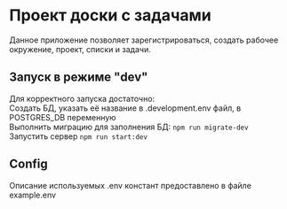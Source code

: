 # Проект доски с задачами
Данное приложение позволяет зарегистрироваться, создать рабочее окружение, проект, списки и задачи.
## Запуск в режиме "dev"
Для корректного запуска достаточно:
<br>Создать БД, указать её название в .development.env файл, в POSTGRES_DB переменную
<br>Выполнить миграцию для заполнения БД: `npm run migrate-dev`
<br>Запустить сервер `npm run start:dev`
## Config
Описание используемых .env констант предоставлено в файле example.env